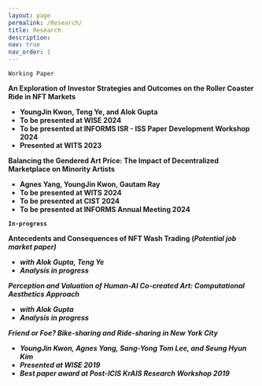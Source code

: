 ```yaml
---
layout: page
permalink: /Research/
title: Research
description:
nav: true
nav_order: 1
---
```


`Working Paper`

<b>An Exploration of Investor Strategies and Outcomes on the Roller Coaster Ride in NFT Markets<b>
- <b>YoungJin Kwon</b>, Teng Ye, and Alok Gupta 
- To be presented at WISE 2024
- To be presented at INFORMS ISR - ISS Paper Development Workshop 2024
- Presented at WITS 2023

<b>Balancing the Gendered Art Price: The Impact of Decentralized Marketplace on Minority Artists<b>
- Agnes Yang, <b>YoungJin Kwon</b>, Gautam Ray 
- To be presented at WITS 2024
- To be presented at CIST 2024
- To be presented at INFORMS Annual Meeting 2024

`In-progress`

<b>Antecedents and Consequences of NFT Wash Trading<b>  (<i>Potential job market paper<i>)
- with Alok Gupta, Teng Ye
- Analysis in progress 

<b>Perception and Valuation of Human-AI Co-created Art: Computational Aesthetics Approach<b>
- with Alok Gupta
- Analysis in progress

<b>Friend or Foe? Bike-sharing and Ride-sharing in New York City<b>
- <b>YoungJin Kwon</b>, Agnes Yang, Sang-Yong Tom Lee, and Seung Hyun Kim
- Presented at WISE 2019
- Best paper award at Post-ICIS KrAIS Research Workshop 2019